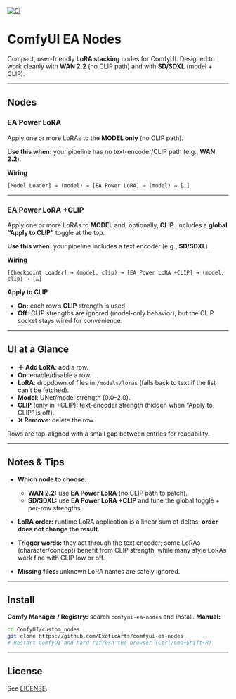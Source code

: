 [![CI](https://img.shields.io/github/actions/workflow/status/ExoticArts/comfyui-ea-nodes/ci.yml?branch=main&label=CI)](https://github.com/ExoticArts/comfyui-ea-nodes/actions/workflows/ci.yml)

# ComfyUI EA Nodes

Compact, user-friendly **LoRA stacking** nodes for ComfyUI. Designed to work cleanly with **WAN 2.2** (no CLIP path) and with **SD/SDXL** (model + CLIP).

---

## Nodes

### EA Power LoRA

Apply one or more LoRAs to the **MODEL only** (no CLIP path).

**Use this when:** your pipeline has no text-encoder/CLIP path (e.g., **WAN 2.2**).

**Wiring**

```
[Model Loader] → (model) → [EA Power LoRA] → (model) → […]
```

---

### EA Power LoRA +CLIP

Apply one or more LoRAs to **MODEL** and, optionally, **CLIP**. Includes a **global “Apply to CLIP”** toggle at the top.

**Use this when:** your pipeline includes a text encoder (e.g., **SD/SDXL**).

**Wiring**

```
[Checkpoint Loader] → (model, clip) → [EA Power LoRA +CLIP] → (model, clip) → […]
```

**Apply to CLIP**

* **On:** each row’s **CLIP** strength is used.
* **Off:** CLIP strengths are ignored (model-only behavior), but the CLIP socket stays wired for convenience.

---

## UI at a Glance

* **＋ Add LoRA**: add a row.
* **On**: enable/disable a row.
* **LoRA**: dropdown of files in `/models/loras` (falls back to text if the list can’t be fetched).
* **Model**: UNet/model strength (0.0–2.0).
* **CLIP** (only in +CLIP): text-encoder strength (hidden when “Apply to CLIP” is off).
* **✕ Remove**: delete the row.

Rows are top-aligned with a small gap between entries for readability.

---

## Notes & Tips

* **Which node to choose:**

  * **WAN 2.2:** use **EA Power LoRA** (no CLIP path to patch).
  * **SD/SDXL:** use **EA Power LoRA +CLIP** and tune the global toggle + per-row strengths.
* **LoRA order:** runtime LoRA application is a linear sum of deltas; **order does not change the result**.
* **Trigger words:** they act through the text encoder; some LoRAs (character/concept) benefit from CLIP strength, while many style LoRAs work fine with CLIP low or off.
* **Missing files:** unknown LoRA names are safely ignored.

---

## Install

**Comfy Manager / Registry:** search `comfyui-ea-nodes` and install.
**Manual:**

```bash
cd ComfyUI/custom_nodes
git clone https://github.com/ExoticArts/comfyui-ea-nodes
# Restart ComfyUI and hard refresh the browser (Ctrl/Cmd+Shift+R)
```

---

## License

See [LICENSE](LICENSE).
